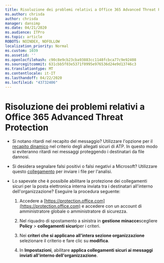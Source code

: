 ```yaml
---
title: Risoluzione dei problemi relativi a Office 365 Advanced Threat Protection
ms.author: chrisda
author: chrisda
manager: dansimp
ms.date: 04/21/2020
ms.audience: ITPro
ms.topic: article
ROBOTS: NOINDEX, NOFOLLOW
localization_priority: Normal
ms.custom: 1039
ms.assetid: ''
ms.openlocfilehash: c90c8e9cb23cba93883cc1148fcbca77c9e92408
ms.sourcegitcommit: 631cbb5f03e5371f0995e976536d24e9d13746c3
ms.translationtype: MT
ms.contentlocale: it-IT
ms.lasthandoff: 04/22/2020
ms.locfileid: "43732406"
---
```

# <a name="troubleshooting-office-365-advanced-threat-protection"></a>Risoluzione dei problemi relativi a Office 365 Advanced Threat Protection

- Si notano ritardi nel recapito del messaggio? Utilizzare l'opzione per il [recapito dinamico](https://docs.microsoft.com/office365/securitycompliance/dynamic-delivery-and-previewing) nel criterio degli allegati sicuri di ATP. In questo modo si eviteranno ritardi nei messaggi proteggendo i destinatari da file dannosi.

- Si desidera segnalare falsi positivi o falsi negativi a Microsoft? Utilizzare questo [collegamento](https://www.microsoft.com/wdsi/filesubmission/) per inviare i file per l'analisi.

- Lo sapevate che è possibile abilitare la protezione dei collegamenti sicuri per la posta elettronica interna inviata tra i destinatari all'interno dell'organizzazione? Eseguire la procedura seguente:

  1. Accedere a [https://protection.office.com](https://protection.office.com) e accedere con un account di amministratore globale o amministratore di sicurezza.

  2. Nel riquadro di spostamento a sinistra in **gestione minacce**scegliere **Policy** \> **collegamenti sicuri**per i criteri.

  3. Nei **criteri che si applicano all'intera sezione organizzazione** selezionare il criterio e fare clic su **modifica**.

  4. In **Impostazioni**, abilitare **applica collegamenti sicuri ai messaggi inviati all'interno dell'organizzazione**.

